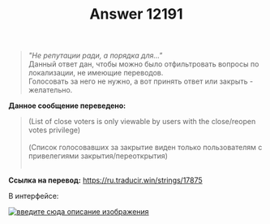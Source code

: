 ﻿---
title: "Answer 12191"
se.owner.user_id: 189027
se.owner.display_name: "Михаил Ребров"
se.owner.link: "https://ru.meta.stackoverflow.com/users/189027/%d0%9c%d0%b8%d1%85%d0%b0%d0%b8%d0%bb-%d0%a0%d0%b5%d0%b1%d1%80%d0%be%d0%b2"
se.answer_id: 12191
se.question_id: 12061
se.post_type: answer
se.is_accepted: False
---
<blockquote>
<p><em>&quot;Не репутации ради, а порядка для...&quot;</em><br/>
Данный ответ дан, чтобы можно было отфильтровать вопросы по локализации, не имеющие переводов.<br/> Голосовать за него не нужно, а вот принять ответ или закрыть - желательно.</p>
</blockquote>
<p><strong>Данное сообщение переведено:</strong></p>
<blockquote>
<p>(List of close voters is only viewable by users with the close/reopen votes privilege)<br/><br/>
(Список голосовавших за закрытие виден только пользователям с привелегиями закрытия/переоткрытия)<br/><br/></p>
</blockquote>
<p><strong>Ссылка на перевод:</strong> <a href="https://ru.traducir.win/strings/17875" rel="nofollow noreferrer">https://ru.traducir.win/strings/17875</a></p>
<p>В интерфейсе:</p>
<p><a href="https://i.stack.imgur.com/IeLpM.png" rel="nofollow noreferrer"><img src="https://i.stack.imgur.com/IeLpM.png" alt="введите сюда описание изображения" /></a></p>
